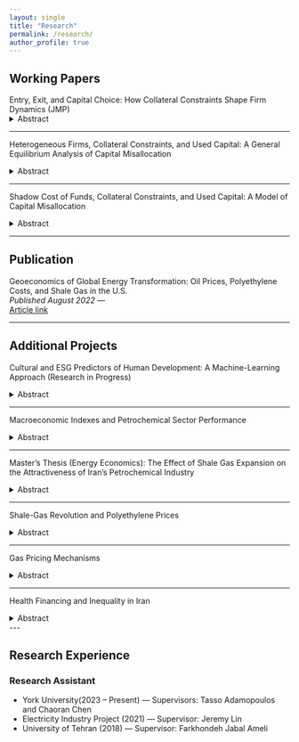 ```yaml
---
layout: single
title: "Research"
permalink: /research/
author_profile: true
---
```


## Working Papers
<span class="paper-title-blue">
  Entry, Exit, and Capital Choice: How Collateral Constraints Shape Firm Dynamics (JMP)
</span>
<details><summary>Abstract</summary>
The entry/exit model with a new-vs-used Capital margin shows that tighter collateral limits and higher entry costs push entrants toward used equipment, compress startup scale, raise early exit, and reduce TFP. I develop a heterogeneous-firm model with entry, exit, and an explicit choice between new and used capital Two frictions—collateral limits and entry costs—govern market access, startup scale, vintage at birth, leverage, and survival. The used stock evolves realistically: each period, some new capital transitions into the used pool, and some used equipment retires. I solve and simulate the model in MATLAB (collocation plus large-panel simulations) and build calibration targets in Stata from Vietnam’s 2005–2015 manufacturing data, including the used-investment share, debt-to-GDP, output volatility, and short- to medium-run persistence. The framework quantifies how tighter finance and higher entry fees push marginal entrants toward cheaper used capital and smaller initial scale, increasing early-life exit and lowering TFP through composition and scale distortions.
</details>

---

Heterogeneous Firms, Collateral Constraints, and Used Capital: A General Equilibrium Analysis of Capital Misallocation  
<details><summary>Abstract</summary>
A general equilibrium model shows that access to used capital reduces misallocation by relaxing collateral constraints, improving capital allocation, and productivity. Firm-level evidence confirms that financially constrained firms make greater use of used capital. This study examines how used capital helps reduce the productivity losses created by financial frictions in developing economies. Drawing on Vietnamese manufacturing data, it develops a general equilibrium model in which heterogeneous firms rent both new and used capital while facing collateral constraints. Because used capital is cheaper to rent and requires less collateral, constrained firms can operate closer to their efficient scale, which improves aggregate efficiency. The model shows that when used capital is available, misallocation losses are markedly lower than in an economy restricted to new capital. Firm-level evidence further confirms that financially constrained firms rely more heavily on used capital, in line with the theoretical predictions. Together, these findings suggest that secondary markets for used capital serve as a key channel for relaxing borrowing constraints and enhancing resource allocation in economies with underdeveloped financial systems.
</details>

---

Shadow Cost of Funds, Collateral Constraints, and Used Capital: A Model of Capital Misallocation  
<details><summary>Abstract</summary>
Firms can choose new vs. used capital. The lower purchase price of used capital relaxes financing for constrained firms, letting them scale earlier with more self-financing, improve short-run survival, and reduce the mass of chronically small firms. This shifts the vintage mix and aggregate misallocation. This paper builds a firm-dynamics model without an entry margin. Firms face a collateral-style affordability cap and a shadow cost of funds that captures financing tightness. The key feature is a vintage choice between new and used capital, treated as two distinct goods: a unit bought as new remains new, and a unit bought as used remains used. There is no conversion from new to used and no additional within-type quality downgrading beyond standard (type-specific) depreciation. Mechanism: Because used capital has a lower upfront price, constrained firms can expand capacity sooner with less external finance, while self-financing builds assets. Large, unconstrained firms change their vintage mix little.
</details>

---

## Publication
Geoeconomics of Global Energy Transformation: Oil Prices, Polyethylene Costs, and Shale Gas in the U.S.  
*Published August 2022* —  
<a href="https://wsps.ut.ac.ir/article_93569.html" target="_blank" rel="noopener noreferrer">Article link</a>  

---

## Additional Projects
Cultural and ESG Predictors of Human Development: A Machine-Learning Approach (Research in Progress)  
<details><summary>Abstract</summary>
This project uses machine-learning methods to link ESG indicators and cultural values with the Human Development Index (HDI), highlighting how institutions and sustainability shape long-run welfare. This project integrates environmental, social, and governance (ESG) indicators with Hofstede’s cultural dimensions to build a predictive model of the Human Development Index (HDI). Using techniques such as gradient boosting, penalized regression, and unsupervised clustering, the framework identifies nonlinear interactions and latent groupings in high-dimensional data. The research highlights how cultural values, governance quality, and sustainability practices jointly shape human development outcomes. It not only improves forecasting accuracy relative to traditional models but also uncovers policy-relevant pathways, showing, for example, how combinations of governance strength and cultural orientation condition the returns to social investment. By merging cross-country datasets with advanced machine learning, the project advances the measurement of development and provides a richer understanding of the institutional and cultural drivers of long-run welfare.
</details>

---

Macroeconomic Indexes and Petrochemical Sector Performance  
<details><summary>Abstract</summary>
This panel VAR study shows that higher deposit rates lower petrochemical stock returns, while exchange-rate and overall market gains raise them. Oil-price increases hurt returns at first, but the effect fades gradually. In this study, I apply a panel VAR to examine how oil prices, real exchange rates, deposit rates, and market returns shape stock returns in Iran’s petrochemical sector. Impulse–response functions show deposit-rate shocks reduce returns, exchange-rate shocks increase them, and oil shocks have a negative yet diminishing effect across quarters—highlighting persistent macro-financial channels shaping firm performance.
</details>

---

Master’s Thesis (Energy Economics): The Effect of Shale Gas Expansion on the Attractiveness of Iran’s Petrochemical Industry  
<details><summary>Abstract</summary>
The Effect of Shale Gas Expansion on the Attractiveness of Iran’s Petrochemical Industry** Brief: Global shale gas lowered feedstock costs abroad, intensifying competition and challenging Iran’s export position; domestic exchange-rate and inflation dynamics are also pivotal. The thesis studies how the U.S. shale-gas boom reshaped global petrochemical competitiveness. Using time-series and panel econometrics (e.g., VECM/cointegration), it links shale-driven energy price changes with polyethylene prices and sectoral performance, showing how external energy shocks and domestic macro factors jointly determine industry attractiveness.
</details>

---

Shale-Gas Revolution and Polyethylene Prices  
<details><summary>Abstract</summary>
Time-series models trace pass-through from shale-driven gas price declines to lower polyethylene prices, revealing strong energy-to-industry transmission. Econometric analysis shows that cheaper gas inputs increased supply and put durable downward pressure on polymer prices, illustrating how energy shocks propagate through manufacturing cost structures and global competition.
</details>

---

Gas Pricing Mechanisms  
<details><summary>Abstract</summary>
Policy framework for efficient and equitable natural-gas pricing under natural-monopoly conditions, estimated with GMM to handle endogeneity and dynamics. Grounded in public-sector pricing and Ramsey principles, the project estimates demand and cost relationships and evaluates alternative pricing rules under subsidy reform. GMM estimation provides consistent dynamics, yielding benchmarks that balance fiscal goals, consumer welfare, and industrial competitiveness.
</details>

---

Health Financing and Inequality in Iran  
<details><summary>Abstract</summary>
Using province-by-year data, places with higher average household income have fewer infant and overall deaths, while more income inequality is linked to more deaths. Insurance coverage, education, and health-care capacity also help reduce deaths. I compare each province to itself over time (so fixed local traits don’t bias results) and track two outcomes: infant mortality and all-cause mortality. The main drivers are log household spending (a proxy for income), the Gini index (a measure of inequality), education, insurance coverage, and healthcare capacity. To check the direction of cause and effect, I also repeat the analysis using past values as instruments. The pattern is robust: higher income → lower mortality; higher inequality → higher mortality; more insurance, education, and care capacity → lower mortality.
</details>
---

## Research Experience   
### Research Assistant
- York University(2023 – Present) —  Supervisors: Tasso Adamopoulos and Chaoran Chen 
- Electricity Industry Project (2021) — Supervisor: Jeremy Lin 
- University of Tehran (2018) — Supervisor: Farkhondeh Jabal Ameli 
  

  


